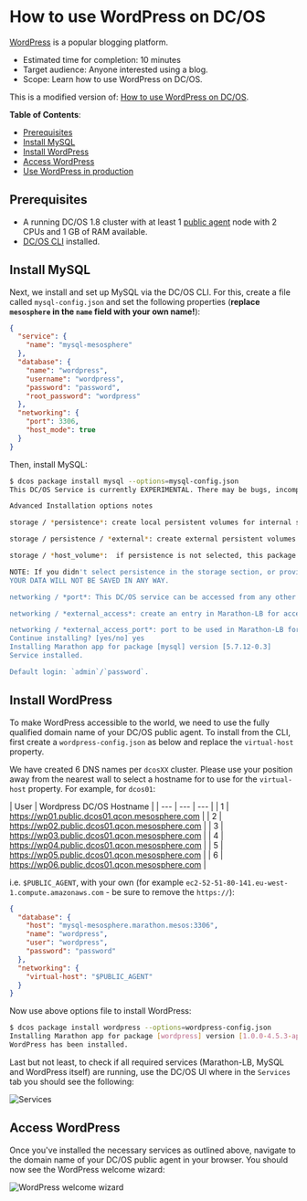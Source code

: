 # How to use WordPress on DC/OS

[WordPress](https://wordpress.com/) is a popular blogging platform.

- Estimated time for completion: 10 minutes
- Target audience: Anyone interested using a blog.
- Scope: Learn how to use WordPress on DC/OS.

This is a modified version of: [How to use WordPress on DC/OS](https://github.com/dcos/examples/tree/master/1.8/wordpress).

**Table of Contents**:

- [Prerequisites](#prerequisites)
- [Install MySQL](#install-mysql)
- [Install WordPress](#install-wordpress)
- [Access WordPress](#access-wordpress)
- [Use WordPress in production](#use-wordpress-in-production)

## Prerequisites

- A running DC/OS 1.8 cluster with at least 1 [public agent](https://dcos.io/docs/1.8/overview/concepts/#public) node with 2 CPUs and 1 GB of RAM available.
- [DC/OS CLI](https://dcos.io/docs/1.8/usage/cli/install/) installed.

## Install MySQL

Next, we install and set up MySQL via the DC/OS CLI. For this, create a file called `mysql-config.json` and set the following properties (**replace `mesosphere` in the `name` field with your own name!**):

```json
{
  "service": {
    "name": "mysql-mesosphere"
  },
  "database": {
    "name": "wordpress",
    "username": "wordpress",
    "password": "password",
    "root_password": "wordpress"
  },
  "networking": {
    "port": 3306,
    "host_mode": true
  }
}
```

Then, install MySQL:

```bash
$ dcos package install mysql --options=mysql-config.json
This DC/OS Service is currently EXPERIMENTAL. There may be bugs, incomplete features, incorrect documentation, or other discrepancies.

Advanced Installation options notes

storage / *persistence*: create local persistent volumes for internal storage files to survive across restarts or failures.

storage / persistence / *external*: create external persistent volumes. This allows to use an external storage system such as Amazon EBS, OpenStack Cinder, EMC Isilon, EMC ScaleIO, EMC XtremIO, EMC VMAX and Google Compute Engine persistent storage. *NOTE*: To use external volumes with DC/OS, you MUST enable them during CLI or Advanced installation.

storage / *host_volume*:  if persistence is not selected, this package can use a local volume in the host for storage, like a local directory or an NFS mount. The parameter *host_volume* controls the path in the host in which these volumes will be created, which MUST be the same on all nodes of the cluster.

NOTE: If you didn't select persistence in the storage section, or provided a valid value for *host_volume* on installation,
YOUR DATA WILL NOT BE SAVED IN ANY WAY.

networking / *port*: This DC/OS service can be accessed from any other application through a NAMED VIP in the format *`service_name.marathon.l4lb.thisdcos.directory:port`*. Check status of the VIP in the *Network* tab of the DC/OS Dashboard (Enterprise DC/OS only).

networking / *external_access*: create an entry in Marathon-LB for accessing the service from outside of the cluster

networking / *external_access_port*: port to be used in Marathon-LB for accessing the service.
Continue installing? [yes/no] yes
Installing Marathon app for package [mysql] version [5.7.12-0.3]
Service installed.

Default login: `admin`/`password`.
```

## Install WordPress

To make WordPress accessible to the world, we need to use the fully qualified domain name of your DC/OS public agent. To install from the CLI, first create a `wordpress-config.json` as below and replace the `virtual-host` property.

We have created 6 DNS names per `dcosXX` cluster. Please use your position away from the nearest wall to select a hostname for to use for the `virtual-host` property. For example, for `dcos01`:

| User | Wordpress DC/OS Hostname |
| --- | --- | --- |
| 1 | https://wp01.public.dcos01.qcon.mesosphere.com |
| 2 | https://wp02.public.dcos01.qcon.mesosphere.com |
| 3 | https://wp03.public.dcos01.qcon.mesosphere.com |
| 4 | https://wp04.public.dcos01.qcon.mesosphere.com |
| 5 | https://wp05.public.dcos01.qcon.mesosphere.com |
| 6 | https://wp06.public.dcos01.qcon.mesosphere.com |

 i.e. `$PUBLIC_AGENT`, with your own (for example `ec2-52-51-80-141.eu-west-1.compute.amazonaws.com` - be sure to remove the `https://`):

```json
{
  "database": {
    "host": "mysql-mesosphere.marathon.mesos:3306",
    "name": "wordpress",
    "user": "wordpress",
    "password": "password"
  },
  "networking": {
    "virtual-host": "$PUBLIC_AGENT"
  }
}
```

Now use above options file to install WordPress:

```bash
$ dcos package install wordpress --options=wordpress-config.json
Installing Marathon app for package [wordpress] version [1.0.0-4.5.3-apache]
WordPress has been installed.
```

Last but not least, to check if all required services (Marathon-LB, MySQL and WordPress itself) are running, use the DC/OS UI where in the `Services` tab you should see the following:

![Services](img/services.png)

## Access WordPress

Once you've installed the necessary services as outlined above, navigate to the domain name of your DC/OS public agent in your browser. You should now see the WordPress welcome wizard:

![WordPress welcome wizard](img/wordpress-welcome.png)
